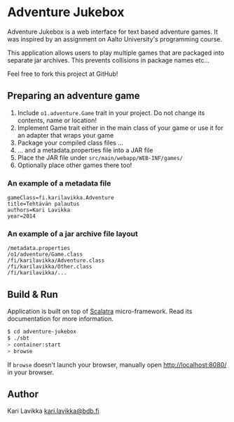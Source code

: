 # Adventure Jukebox #

Adventure Jukebox is a web interface for text based adventure games. It was inspired by an assignment on
Aalto University's programming course.

This application allows users to play multiple games that are packaged into separate jar archives. This prevents
collisions in package names etc...

Feel free to fork this project at GitHub!

## Preparing an adventure game ##

1. Include `o1.adventure.Game` trait in your project. Do not change its contents, name or location!
2. Implement Game trait either in the main class of your game or use it for an adapter that wraps your game
3. Package your compiled class files ...
4. ... and a metadata.properties file into a JAR file
5. Place the JAR file under `src/main/webapp/WEB-INF/games/`
6. Optionally place other games there too!

### An example of a metadata file ###

```
gameClass=fi.karilavikka.Adventure
title=Tehtävän palautus
authors=Kari Lavikka
year=2014
```

### An example of a jar archive file layout ###

```
/metadata.properties
/o1/adventure/Game.class
/fi/karilavikka/Adventure.class
/fi/karilavikka/Other.class
/fi/karilavikka/...
```

## Build & Run ##

Application is built on top of [Scalatra](http://www.scalatra.org/) micro-framework.
Read its documentation for more information.

```sh
$ cd adventure-jukebox
$ ./sbt
> container:start
> browse
```

If `browse` doesn't launch your browser, manually open [http://localhost:8080/](http://localhost:8080/) in your browser.

## Author ##

Kari Lavikka <kari.lavikka@bdb.fi>

